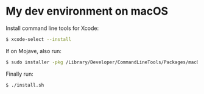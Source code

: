 # My dev environment on macOS

Install command line tools for Xcode:

```sh
$ xcode-select --install
```

If on Mojave, also run:

```sh
$ sudo installer -pkg /Library/Developer/CommandLineTools/Packages/macOS_SDK_headers_for_macOS_10.14.pkg -target /
```

Finally run:

```sh
$ ./install.sh
```
